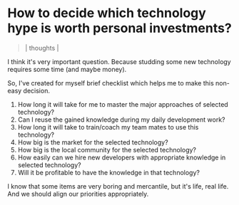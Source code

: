 # How to decide which technology hype is worth personal investments?
> | thoughts |

I think it's very important question. Because studding some new technology requires some time (and maybe money).

So, I've created for myself brief checklist which helps me to make this non-easy decision.

1. How long it will take for me to master the major approaches of selected technology?
2. Can I reuse the gained knowledge during my daily development work?
3. How long it will take to train/coach my team mates to use this technology?
4. How big is the market for the selected technology?
5. How big is the local community for the selected technology?
6. How easily can we hire new developers with appropriate knowledge in selected technology?
7. Will it be profitable to have the knowledge in that technology?

I know that some items are very boring and mercantile, but it's life, real life. And we should align our priorities appropriately.
